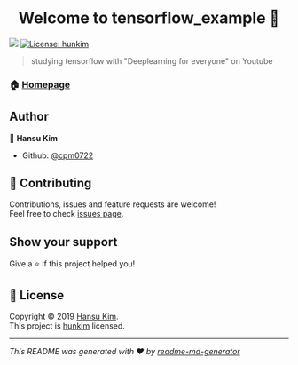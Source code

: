 <h1 align="center">Welcome to tensorflow_example 👋</h1>
<p>
  <img src="https://img.shields.io/badge/version-1.0.0-blue.svg?cacheSeconds=2592000" />
  <a href="https://github.com/hunkim/DeepLearningZeroToAll">
    <img alt="License: hunkim" src="https://img.shields.io/badge/License-hunkim-yellow.svg" target="_blank" />
  </a>
</p>

> studying tensorflow with &#34;Deeplearning for everyone&#34; on Youtube

### 🏠 [Homepage](https://github.com/cpm0722/tensorflow_example)


## Author

👤 **Hansu Kim**

* Github: [@cpm0722](https://github.com/cpm0722)

## 🤝 Contributing

Contributions, issues and feature requests are welcome!<br />Feel free to check [issues page](https://www.youtube.com/playlist?list=PLlMkM4tgfjnLSOjrEJN31gZATbcj_MpUm).

## Show your support

Give a ⭐️ if this project helped you!

## 📝 License

Copyright © 2019 [Hansu Kim](https://github.com/cpm0722).<br />
This project is [hunkim](http://hunkim.github.io/ml/) licensed.

***
_This README was generated with ❤️ by [readme-md-generator](https://github.com/kefranabg/readme-md-generator)_

